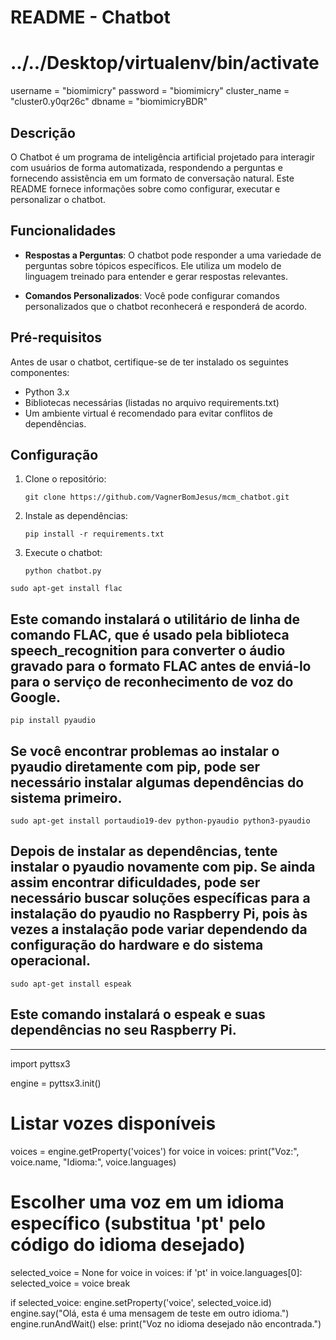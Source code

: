 # README - Chatbot
# ../../Desktop/virtualenv/bin/activate

 username = "biomimicry"
    password = "biomimicry"
    cluster_name = "cluster0.y0qr26c"
    dbname = "biomimicryBDR"
## Descrição
O Chatbot é um programa de inteligência artificial projetado para interagir com usuários de forma automatizada, respondendo a perguntas e fornecendo assistência em um formato de conversação natural. Este README fornece informações sobre como configurar, executar e personalizar o chatbot.

## Funcionalidades

- **Respostas a Perguntas**: O chatbot pode responder a uma variedade de perguntas sobre tópicos específicos. Ele utiliza um modelo de linguagem treinado para entender e gerar respostas relevantes.

- **Comandos Personalizados**: Você pode configurar comandos personalizados que o chatbot reconhecerá e responderá de acordo.

## Pré-requisitos

Antes de usar o chatbot, certifique-se de ter instalado os seguintes componentes:

- Python 3.x
- Bibliotecas necessárias (listadas no arquivo requirements.txt)
- Um ambiente virtual é recomendado para evitar conflitos de dependências.

## Configuração

1. Clone o repositório:
   ```
   git clone https://github.com/VagnerBomJesus/mcm_chatbot.git
   ```
   
2. Instale as dependências:
   ```
   pip install -r requirements.txt
   ```

3. Execute o chatbot:
   ```
   python chatbot.py
   ```
``````
sudo apt-get install flac
``````
## Este comando instalará o utilitário de linha de comando FLAC, que é usado pela biblioteca speech_recognition para converter o áudio gravado para o formato FLAC antes de enviá-lo para o serviço de reconhecimento de voz do Google.



```
pip install pyaudio
```
## Se você encontrar problemas ao instalar o pyaudio diretamente com pip, pode ser necessário instalar algumas dependências do sistema primeiro. 

````
sudo apt-get install portaudio19-dev python-pyaudio python3-pyaudio
````
## Depois de instalar as dependências, tente instalar o pyaudio novamente com pip. Se ainda assim encontrar dificuldades, pode ser necessário buscar soluções específicas para a instalação do pyaudio no Raspberry Pi, pois às vezes a instalação pode variar dependendo da configuração do hardware e do sistema operacional.


````
sudo apt-get install espeak

````
## Este comando instalará o espeak e suas dependências no seu Raspberry Pi.
-------------------------------------------------





import pyttsx3

engine = pyttsx3.init()

# Listar vozes disponíveis
voices = engine.getProperty('voices')
for voice in voices:
    print("Voz:", voice.name, "Idioma:", voice.languages)

# Escolher uma voz em um idioma específico (substitua 'pt' pelo código do idioma desejado)
selected_voice = None
for voice in voices:
    if 'pt' in voice.languages[0]:
        selected_voice = voice
        break

if selected_voice:
    engine.setProperty('voice', selected_voice.id)
    engine.say("Olá, esta é uma mensagem de teste em outro idioma.")
    engine.runAndWait()
else:
    print("Voz no idioma desejado não encontrada.")


